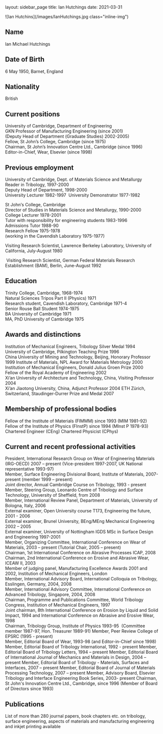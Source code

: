 layout: sidebar_page
title: Ian Hutchings
date: 2021-03-31

![Ian Hutchins](/images/IanHutchings.jpg class="inline-img") 
##  Name

‭Ian Michael Hutchings

##  Date of Birth

‭6‭ ‬May‭ ‬1950,‭ ‬Barnet,‭ ‬England

##  Nationality

‭‬British

##  Current positions

‎University of‭ ‬Cambridge,‭ ‬Department of Engineering  
GKN Professor of Manufacturing Engineering‭ (‬since‭ ‬2001‭)  
(Deputy Head of Department‎ (‏Graduate Studies‭) ‬2002-2005‭)  
Fellow,‭ ‬St John‭’‬s‭ ‬College,‭ ‬Cambridge‭ (‬since‭ ‬1975‭)   
Chairman,‎ ‏St John‭’‬s Innovation Centre Ltd.,‭ ‬Cambridge‭ (‬since‭ ‬1996‭)  
Editor-in-Chief,‎ ‏Wear,‭ ‬Elsevier‭ (‬since‭ ‬1998‭)  

##  Previous employment‭

University of‭ ‬Cambridge,‭ ‬Dept.‭ ‬of Materials Science and Metallurgy   
‏Reader in Tribology,‭ ‬1997-2000  
‎‏Deputy Head of Department,‭ ‬1998-2000  
‎‏University Lecturer‭ ‬1982-1997   ‬
University Demonstrator‭ ‬1977-1982‭   

St John‎’‏s‭ ‬College,‭ ‬Cambridge‭  
Director of Studies in Materials Science and Metallurgy,‭ ‬1990-2000  
College Lecturer‭ ‬1978-2001   
Tutor with responsibility for engineering students‭ ‬1983-1996  
Admissions Tutor‭ ‬1988-90  
Research Fellow‭ ‬1975-1978‭  
(‬working in the Cavendish Laboratory‭ ‬1975-1977‭)  

Visiting Research Scientist,‎ ‏Lawrence‭ ‬Berkeley Laboratory,‭ ‬University of‭ ‬California,‭ ‬July-August‭ ‬1980 

‎ ‏Visiting Research Scientist,‭ ‬German Federal Materials Research‭ Establishment‭ (‬BAM‭)‬,‭ ‬Berlin,‭ June-August‭ 1992‭ 

##  Education‭

 Trinity‎ ‏College,‭ ‬Cambridge,‭ ‬1968-1974  
‎ ‏Natural Sciences Tripos Part II‭ (‬Physics‭) ‬1971  
‎ ‏Research student,‭ ‬Cavendish Laboratory,‭ ‬Cambridge‭ ‬1971-4  
‎ ‏Senior Rouse Ball Student‭ ‬1974-1975  
 BA‭  ‬University of‭ ‬Cambridge‭ ‬1971  
‎ ‏MA,‭ ‬PhD‭ ‬University of‭ ‬Cambridge‭ ‬1975  

##  Awards and distinctions

‎‏Institution of Mechanical Engineers,‭ ‬Tribology Silver Medal‭ ‬1994  
‎‏University of‭ ‬Cambridge,‭ ‬Pilkington Teaching Prize‭ ‬1996  
China‭ ‬University of Mining and Technology,‭ ‬Beijing,‭ ‬Honorary Professor‭ ‬1999 
‏Institute of‭ ‬Materials,‭ ‬NPL Award for Materials Metrology‭ ‬2000  
‏Institution of Mechanical Engineers,‭ ‬Donald Julius Groen Prize‭ ‬2000  
‏Fellow of the Royal‭ ‬Academy of‭ ‬Engineering‭ ‬2002  
‏Xi‭’‬an‭ ‬University of‭ ‬Architecture and‭ ‬Technology,‭ ‬China,‭ Visiting Professor‭ ‬2004  
‏Xi‭’‬an‭ ‬Jiaotong University,‭ ‬China,‭ ‬Adjunct Professor‭ ‬2004 
‏ETH‭ ‬Zürich,‭ ‬Switzerland,‭ ‬Staudinger-Durrer Prize and Medal‭ 2007  

##  Membership of professional bodies

Fellow of the‭ ‬Institute of‭ ‬Materials‭ (‬FIMMM‭) ‬since‭ ‬1993‭ (‬MIM‭ ‬1981-92‭)  
Fellow of‎ ‏the‭ ‬Institute of‭ ‬Physics‭ (‬FInstP‭) ‬since‭ ‬1994‭ (‬MInst P‭ ‬1978-93‭) 
Chartered Engineer‎ (‏CEng‭) 
Chartered Physicist‎ (‏CPhys‭) 


##  Current and recent professional activities

President,‭ ‬International Research Group on Wear of Engineering Materials‭ (‬IRG-OECD‭) ‬2007‭ ‬– present‭  (‬Vice-president‭ ‬1997-2007,‭ ‬UK National representative‭ ‬1993-97‭)  
Member,‭ ‬Surface Engineering Divisional Board,‭ ‬Institute of‭ ‬Materials,‭ ‬2007-present‭ (‬member‭ ‬1999‭ ‬– present‭)  
Joint‭ ‬director,‭ ‬Annual Cambridge Course on Tribology,‭ ‬1993‭ ‬-‭ ‬present‭  
Member,‭ ‬Steering Group,‭ ‬Leonardo Centre of Tribology and Surface Technology,‭ ‬University of‭ ‬Sheffield,‭ ‬from‭ ‬2008  
Member,‭ ‬International Review Panel,‭ ‬Department of Materials,‭ ‬University of Bologna,‭ ‬Italy,‭ ‬2006  
External examiner,‭ ‬Open University course T173,‭ ‬Engineering the future,‭  ‬2001‭ ‬-‭ ‬2006  
External examiner,‭ ‬Brunel‭ ‬University,‭ ‬BEng/MEng‭  ‬Mechanical Engineering‭  ‬2002‭ ‬– 2005  
External examiner,‭ ‬University of‭ ‬Nottingham IGDS MSc in Surface Design and Engineering‭ ‬1997-2001  
Member,‭ ‬Organizing Committee,‭ ‬International Conference on Wear of Materials,‭ ‬2003‭ ‬– present‭ (‬Tutorial Chair,‭ ‬2005‭ ‬– present‭)  
Chairman,‭ ‬1st International Conference on Abrasive Processes ICAP,‭ ‬2008  
Chairman,‭ ‬2nd International Conference on Erosive and Abrasive Wear,‭ ‬ICEAW II,‭ ‬2003  
Member of judging panel,‭ ‬Manufacturing Excellence Awards‭ ‬2001‭ ‬and‭ ‬2002,‭ ‬Institution of Mechanical Engineers,‭ ‬London  
Member,‭ ‬International Advisory Board,‭ ‬International Colloquia on Tribology,‭ ‬Esslingen,‭ ‬Germany,‭ ‬2004,‭ ‬2008  
Member,‭ ‬International Advisory Committee,‭ ‬International Conference on Advanced‭ ‬Tribology,‭ ‬Singapore,‭ ‬2004,‭ ‬2008  
Chairman,‭ ‬Programme and Publications Committee,‭ ‬World‭ ‬Tribology Congress,‭ ‬Institution of Mechanical Engineers,‭ ‬1997  
Joint chairman,‭ ‬8th International Conference on Erosion by Liquid and Solid Impact,‭ ‬1994‭ ‬and International Conference on‭ ‬Abrasive and Erosive Wear,‭ ‬1998  
Chairman,‭ ‬Tribology Group,‭ ‬Institute of Physics‭ ‬1993-95‭ ‬ (Committee member‭ ‬1987-97,‭ ‬Hon.‭ ‬Treasurer‭ ‬1989-91‭) 
Member,‭ ‬Peer Review College of EPSRC‭ (‬1995‭ ‬-‭ ‬present‭)  
Member,‭ ‬Editorial Board of‭ ‬Wear,‭ ‬1993-98‭ (‬and‭ ‬Editor-in-Chief since‭ ‬1998‭) 
Member,‭ ‬Editorial Board of‭ ‬Tribology International,‭ ‬1992‭ ‬-‭ ‬present 
Member,‭ ‬Editorial Board of‭ ‬Tribology Letters,‭ ‬1994‭ ‬– present‭ 
Member,‭ ‬Editorial Board of‭ ‬International Journal of Mechanics and Materials in Design,‭ ‬2004‭ ‬– present 
Member,‭ ‬Editorial Board of‭ ‬Tribology‭ ‬-‭  ‬Materials,‭ ‬Surfaces and Interfaces,‭ ‬2007‭ ‬– present 
Member,‭ ‬Editorial Board of‭ ‬Journal of Materials Processing Technology,‭ ‬2007‭ ‬– present 
Member,‭ ‬Advisory Board,‭ ‬Elsevier Tribology and Interface Engineering Book Series,‭ ‬2003-‭ ‬present 
Chairman,‭ ‬St John's Innovation Centre Ltd.,‭ ‬Cambridge,‭ ‬since‭ ‬1996‭ (‬Member of Board of Directors since‭ ‬1993‭) 

##  Publications

List of‭  ‬more than‭ ‬280‭ ‬journal papers,‭ ‬book chapters etc.‭ ‬on tribology,‭ ‬surface engineering,‭ ‬aspects of materials and manufacturing engineering and inkjet printing available